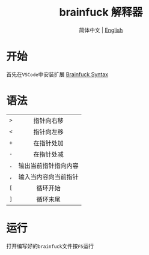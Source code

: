<center>

<h1>brainfuck 解释器</h1>

简体中文 | [English](README_EN.md)

</center>

# 开始

首先在`VSCode`中安装扩展 [Brainfuck Syntax](https://github.com/attilabuti/brainfuck-syntax)

# 语法

|||
|:---:|:---:|
`>`|指针向右移
`<`|指针向左移
`+`|在指针处加
`-`|在指针处减
`.`|输出当前指针指向内容
`,`|输入当内容向当前指针
`[`|循环开始
`]`|循环末尾

# 运行

打开编写好的`brainfuck`文件按`F5`运行
